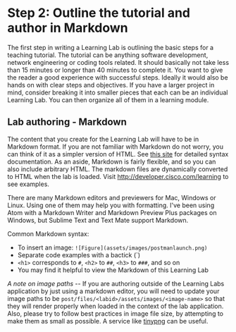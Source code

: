 # Step 2: Outline the tutorial and author in Markdown

The first step in writing a Learning Lab is outlining the basic steps for a teaching tutorial. The tutorial can be anything software development, network engineering or coding tools related. It should basically not take less than 15 minutes or longer than 40 minutes to complete it. You want to give the reader a good experience with successful steps. Ideally it would also be hands on with clear steps and objectives. If you have a larger project in mind, consider breaking it into smaller pieces that each can be an individual Learning Lab. You can then organize all of them in a learning module.

## Lab authoring - Markdown

The content that you create for the Learning Lab will have to be in Markdown format. If you are not familiar with Markdown do not worry, you can think of it as a simpler version of HTML. See [this site](http://daringfireball.net/projects/markdown/syntax) for detailed syntax documentation. As an aside, Markdown is fairly flexible, and so you can also include arbitrary HTML. The markdown files are dynamically converted to HTML when the lab is loaded. Visit <http://developer.cisco.com/learning> to see examples.

There are many Markdown editors and previewers for Mac, Windows or Linux. Using one of them may help you with formatting. I've been using Atom with a Markdown Writer and Markdown Preview Plus packages on Windows, but Sublime Text and Text Mate support Markdown.

Common Markdown syntax:

* To insert an image: `![Figure](assets/images/postmanlaunch.png)`
* Separate code examples with a bactick (\`)
* `<h1>` corresponds to `#`, `<h2>` to `##`, `<h3>` to `###`, and so on
* You may find it helpful to view the Markdown of this Learning Lab

*A note on image paths* -- If you are authoring outside of the Learning Labs application by just using a markdown editor, you will need to update your image paths to be
`post/files/<labid>/assets/images/<image-name>` so that they will render properly when loaded in the context of the lab application. Also, please try to follow best practices in image file size, by attempting to make them as small as possible. A service like [tinypng](https://tinypng.com) can be useful.
